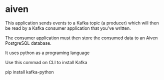 # aiven
This application sends events to a Kafka topic (a producer)  which will then be read by a Kafka consumer application that  you've written.   

The consumer application must then store the  consumed data to an Aiven PostgreSQL database.

It uses python as a programing language

Use this commad on CLI to install Kafka

pip install kafka-python
